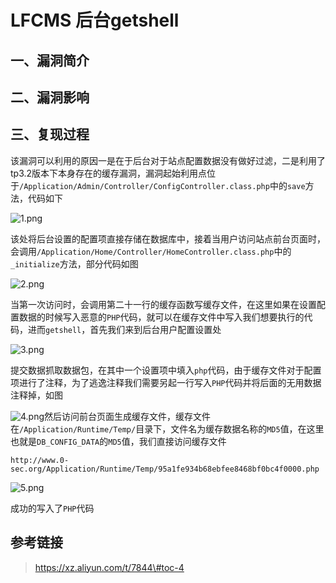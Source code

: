 LFCMS 后台getshell
==================

一、漏洞简介
------------

二、漏洞影响
------------

三、复现过程
------------

该漏洞可以利用的原因一是在于后台对于站点配置数据没有做好过滤，二是利用了tp3.2版本下本身存在的缓存漏洞，漏洞起始利用点位于`/Application/Admin/Controller/ConfigController.class.php`中的`save`方法，代码如下

![1.png](/Users/aresx/Documents/VulWiki/.resource/LFCMS后台getshell/media/rId24.png)

该处将后台设置的配置项直接存储在数据库中，接着当用户访问站点前台页面时，会调用`/Application/Home/Controller/HomeController.class.php`中的`_initialize`方法，部分代码如图

![2.png](/Users/aresx/Documents/VulWiki/.resource/LFCMS后台getshell/media/rId25.png)

当第一次访问时，会调用第二十一行的缓存函数写缓存文件，在这里如果在设置配置数据的时候写入恶意的`PHP`代码，就可以在缓存文件中写入我们想要执行的代码，进而`getshell`，首先我们来到后台用户配置设置处

![3.png](/Users/aresx/Documents/VulWiki/.resource/LFCMS后台getshell/media/rId26.png)

提交数据抓取数据包，在其中一个设置项中填入`php`代码，由于缓存文件对于配置项进行了注释，为了逃逸注释我们需要另起一行写入`PHP`代码并将后面的无用数据注释掉，如图

![4.png](/Users/aresx/Documents/VulWiki/.resource/LFCMS后台getshell/media/rId27.png)然后访问前台页面生成缓存文件，缓存文件在`/Application/Runtime/Temp/`目录下，文件名为缓存数据名称的`MD5`值，在这里也就是`DB_CONFIG_DATA`的`MD5`值，我们直接访问缓存文件

    http://www.0-sec.org/Application/Runtime/Temp/95a1fe934b68ebfee8468bf0bc4f0000.php

![5.png](/Users/aresx/Documents/VulWiki/.resource/LFCMS后台getshell/media/rId28.png)

成功的写入了`PHP`代码

参考链接
--------

> https://xz.aliyun.com/t/7844\#toc-4
